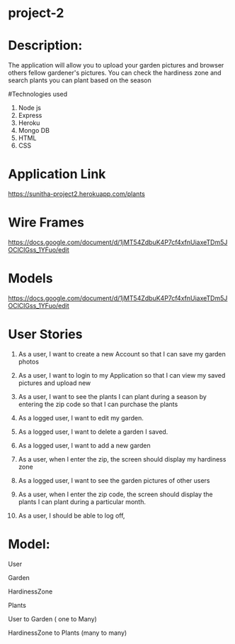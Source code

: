 # project-2
# Description:
  The application will allow you to upload your garden pictures and browser others fellow gardener's pictures. You can check the hardiness zone and search plants you can plant based on the season

#Technologies used
  
  1. Node js
  2. Express
  3. Heroku
  4. Mongo DB
  5. HTML
  6. CSS
# Application Link

https://sunitha-project2.herokuapp.com/plants

# Wire Frames

https://docs.google.com/document/d/1jMT54ZdbuK4P7cf4xfnUiaxeTDm5JOClCIGss_1YFuo/edit


# Models

https://docs.google.com/document/d/1jMT54ZdbuK4P7cf4xfnUiaxeTDm5JOClCIGss_1YFuo/edit


# User Stories

1. As a user, I want to create a new Account so that I can save my garden photos

2. As a user, I want to login to my Application so that I can view my saved pictures and upload new

3. As a user, I want to see the plants I can plant during a season  by entering the zip code so that I can purchase the plants

4. As a logged user, I want to edit my garden.

5. As a logged user, I want to delete a garden I saved.

6. As a logged user, I want to add a new garden

7. As a user, when I enter the zip, the screen should display my hardiness zone 

8. As a logged user, I want to see the garden pictures of other users

9. As a user, when I enter the zip code, the screen should display the plants I can plant during a particular month.

10. As a user, I should be able to log off,

# Model:

User

Garden

HardinessZone

Plants

User to Garden ( one to Many)

HardinessZone to Plants (many to many)

